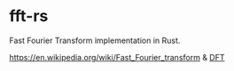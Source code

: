 # fft-rs

Fast Fourier Transform implementation in Rust.

https://en.wikipedia.org/wiki/Fast_Fourier_transform & [DFT](https://en.wikipedia.org/wiki/Discrete_Fourier_transform)

